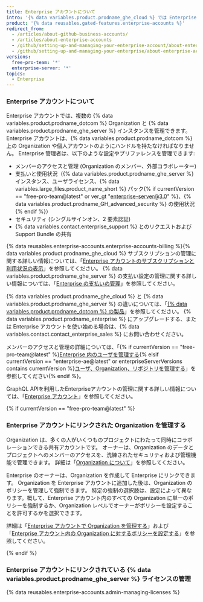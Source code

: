 ```yaml
---
title: Enterprise アカウントについて
intro: '{% data variables.product.prodname_ghe_cloud %} では Enterprise アカウントを作り、Organization 間のコラボレーションを可能にしながら、管理者は一カ所で可視性と管理を扱えるようにできます。'
product: '{% data reusables.gated-features.enterprise-accounts %}'
redirect_from:
  - /articles/about-github-business-accounts/
  - /articles/about-enterprise-accounts
  - /github/setting-up-and-managing-your-enterprise-account/about-enterprise-accounts
  - /github/setting-up-and-managing-your-enterprise/about-enterprise-accounts
versions:
  free-pro-team: '*'
  enterprise-server: '*'
topics:
  - Enterprise
---
```


### Enterprise アカウントについて

Enterprise アカウントでは、複数の {% data variables.product.prodname_dotcom %} Organization と {% data variables.product.prodname_ghe_server %} インスタンスを管理できます。 Enterprise アカウントは、{% data variables.product.prodname_dotcom %} 上の Organization や個人アカウントのようにハンドルを持たなければなりません。 Enterprise 管理者は、以下のような設定やプリファレンスを管理できます:

- メンバーのアクセスと管理 (Organization のメンバー、外部コラボレーター)
- 支払いと使用状況（{% data variables.product.prodname_ghe_server %} インスタンス、ユーザライセンス、{% data variables.large_files.product_name_short %} パック{% if currentVersion == "free-pro-team@latest" or ver_gt "enterprise-server@3.0" %}、{% data variables.product.prodname_GH_advanced_security %} の使用状況{% endif %}）
- セキュリティ (シングルサインオン、2 要素認証)
- {% data variables.contact.enterprise_support %} とのリクエストおよび Support Bundle の共有

{% data reusables.enterprise-accounts.enterprise-accounts-billing %}{% data variables.product.prodname_ghe_cloud %} サブスクリプションの管理に関する詳しい情報については、「[Enterprise アカウントのサブスクリプションと利用状況の表示](/articles/viewing-the-subscription-and-usage-for-your-enterprise-account)」を参照してください。 {% data variables.product.prodname_ghe_server %} の支払い設定の管理に関する詳しい情報については、「[Enterprise の支払いの管理](/admin/overview/managing-billing-for-your-enterprise)」を参照してください。

{% data variables.product.prodname_ghe_cloud %} と {% data variables.product.prodname_ghe_server %} の違いについては、「[{% data variables.product.prodname_dotcom %} の製品](/articles/githubs-products)」を参照してください。 {% data variables.product.prodname_enterprise %} にアップグレードする、または Enterprise アカウントを使い始める場合は、{% data variables.contact.contact_enterprise_sales %} にお問い合わせください。

メンバーのアクセスと管理の詳細については、「{% if currentVersion == "free-pro-team@latest" %}[Enterprise 内のユーザを管理する](/github/setting-up-and-managing-your-enterprise/managing-users-in-your-enterprise){% elsif currentVersion == "enterprise-ae@latest" or enterpriseServerVersions contains currentVersion %}[ユーザ、Organization、リポジトリを管理する](/admin/user-management)」を参照してください{% endif %}。

GraphQL APIを利用したEnterpriseアカウントの管理に関する詳しい情報については、「[Enterprise アカウント](/graphql/guides/managing-enterprise-accounts)」を参照してください。

{% if currentVersion == "free-pro-team@latest" %}

### Enterprise アカウントにリンクされた Organization を管理する

Organization は、多くの人がいくつものプロジェクトにわたって同時にコラボレーションできる共有アカウントです。 オーナーは、Organization のデータとプロジェクトへのメンバーのアクセスを、洗練されたセキュリティおよび管理機能で管理できます。 詳細は「[Organization について](/articles/about-organizations)」を参照してください。

Enterprise のオーナーは、Organization を作成して Enterprise にリンクできます。 Organization を Enterprise アカウントに追加した後は、Organization のポリシーを管理して強制できます。 特定の強制の選択肢は、設定によって異なります。概して、Enterprise アカウント内のすべての Organization に単一のポリシーを強制するか、Organization レベルでオーナーがポリシーを設定することを許可するかを選択できます。

詳細は「[Enterprise アカウントで Organization を管理する](/articles/managing-organizations-in-your-enterprise-account)」および「[Enterprise アカウント内の Organization に対するポリシーを設定する](/articles/setting-policies-for-organizations-in-your-enterprise-account)」を参照してください。

{% endif %}

### Enterprise アカウントにリンクされている {% data variables.product.prodname_ghe_server %} ライセンスの管理

{% data reusables.enterprise-accounts.admin-managing-licenses %}
